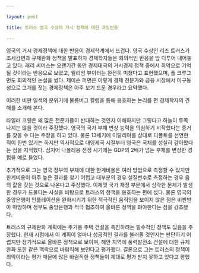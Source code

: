 ```yaml
---

layout: post

title: 트러스 영국 수상의 거시 정책에 대한 과잉반응

---
```


영국의 거시 경제정책에 대한 반응이 경제학계에서 뜨겁다. 영국 수상인 리즈 트러스가 조세감면과 규제완화 정책을 발표하자 경제학자들은 회의적인 반응을 앞 다투어 내어놓고 있다. 래리 써머스는 오랜기간 동안 경제대국의 거시경제 정책 중에서 최악으로 기억될 것이라는 반응으로 보였고, 윌리엄 뷰이터는 완전히 미쳤다고 표현했으며, 폴 크루그먼도 회의적인 논설을 썼다. 제이슨 퍼먼은 이렇게 경제 전문가와 금융 시장에서 이구동성으로 고개를 젓는 경제정책은 아주 보기 드문 경우라고 요약했다. 

이러한 비판 일색의 분위기에 불름버그 칼럼을 통해 옹호하는 논리를 편 경제학자의 견해를 소개해 본다. 

타일러 코웬은 왜 많은 전문가들이 반대하는 것인지 이해하지만 그렇다고 하늘이 두쪽 나지는 않을 것이라 주장했다. 영국의 국가 부채 변상 능력을 의심하기 시작했다는 증거를 찾을 수 다는 주장을 하고 있다. 물론 13세기에 이탈리아를 상대로 디폴트를 선언한 적이 한번 있기는 하지만 역사적으로 대영제국 시절부터 영국은 국채를 성실히 갚아왔다는 점을 지적했다. 심지어 나폴레옹 전쟁 시기에는 GDP의 2배가 넘는 부채를 변상한 경험을 예로 들었다. 

추가적으로 그는 영국 정부의 부채에 대한 한계비용은 여러 방법으로 측정할 수 있지만 한계비용이 아주 높은 결과를 찾기 어렵고 대부분의 경우 실질변수로 측정하는 경우 음의 값을 갖는 것으로 나온다고 주장했다. 이제껏 국가 재정 부문에서 심각한 문제가 발생한 경우가 드물다는 사실을 바탕으로 트러스의 정책을 옹호하는 편에 섰다. 물론 영국의 중앙은행이 인플레이션을 완화시키기 위한 적극적인 움직임을 보이지 않은 점은 비판받아 마땅하며 정부도 중앙은행과 적극 협조하여 올바른 정책을 펴야한다는 점을 강조했다. 

트러스의 규제완화 계획에는 주거용 주택 건설을 촉진하려는 필수적인 정책도 있음을 주장했다. 현재 시점에서 이 계획이 얼마나 성공적인 결과를 불러올 것인지는 판단하기 어렵지만 장기적으로 올바른 정책으로 보이며, 해안 지역에 풍력발전소 건설에 대한 규제 완화 또한 같은 맥락으로 바람직해 보인다고 평가했다. 결론으로 그는 트러스의 정책이 최악이라는 평가 때문에 많은 바람직한 정책들이 제대로 평가 받지 못하고 있다고 평했다. 